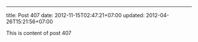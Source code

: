 ---
title: Post 407
date: 2012-11-15T02:47:21+07:00
updated: 2012-04-26T15:21:56+07:00

This is content of post 407